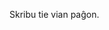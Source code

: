 <!-- 
.. title: Kirándulások
.. slug: ekskursoj
.. date: 2016-02-25 20:29:13 UTC+01:00
.. tags: 
.. category: 
.. link: 
.. description: 
.. type: text
-->

Skribu tie vian paĝon.
